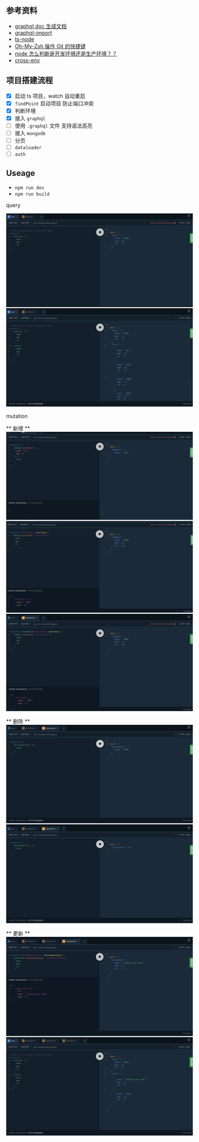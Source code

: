 ## 参考资料

- [graphql doc 生成文档](https://github.com/2fd/graphdoc)
- [graphql-import](https://www.npmjs.com/package/graphql-import)
- [ts-node](https://github.com/TypeStrong/ts-node)
- [Oh-My-Zsh 操作 Git 的快捷键](https://segmentfault.com/a/1190000007145316)
- [node 怎么判断是开发环境还是生产环境？？](https://segmentfault.com/q/1010000007782377/a-1020000007782650)
- [cross-env](https://www.npmjs.com/package/cross-env)

## 项目搭建流程

- [x] 启动 ts 项目，watch 自动重启
- [x] `findPoint` 启动项目 防止端口冲突
- [x] 判断环境
- [x] 接入 `graphql`
- [ ] 使用 `.graphql` 文件 支持语法高亮
- [ ] 接入 `mongodb`
- [ ] 分页
- [ ] `dataloader`
- [ ] `auth`

## Useage

- `npm run dev`
- `npm run build`

query

![](./imgs/1.png)
![](./imgs/5.png)

mutation

** 新增 **
![](./imgs/2.png)
![](./imgs/3.png)
![](./imgs/4.png)

** 删除 **
![](./imgs/6.png)
![](./imgs/7.png)

** 更新 **
![](./imgs/8.png)
![](./imgs/9.png)
